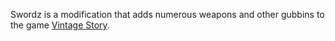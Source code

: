 Swordz is a modification that adds numerous weapons and other gubbins to the game [Vintage Story]([url](https://mods.vintagestory.at/swordz)).

